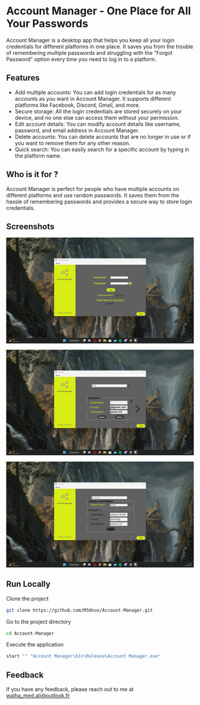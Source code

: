 
# Account Manager - One Place for All Your Passwords

Account Manager is a desktop app that helps you keep all your login credentials for different platforms in one place. It saves you from the trouble of remembering multiple passwords and struggling with the "Forgot Password" option every time you need to log in to a platform.




## Features

- Add multiple accounts: You can add login credentials for as many accounts as you want in Account Manager. It supports different platforms like Facebook, Discord, Gmail, and more.
- Secure storage: All the login credentials are stored securely on your device, and no one else can access them without your permission.
- Edit account details: You can modify account details like username, password, and email address in Account Manager.
- Delete accounts: You can delete accounts that are no longer in use or if you want to remove them for any other reason.
- Quick search: You can easily search for a specific account by typing in the platform name.


## Who is it for ?

Account Manager is perfect for people who have multiple accounts on different platforms and use random passwords. It saves them from the hassle of remembering passwords and provides a secure way to store login credentials.


## Screenshots

![App Screenshot](Screenshots/1.png)

![App Screenshot](Screenshots/3.png)

![App Screenshot](Screenshots/5.png)

  
## Run Locally

Clone the project

```bash
git clone https://github.com/M3dnux/Account-Manager.git
```

Go to the project directory

```bash
cd Account-Manager
```

Execute the application

```bash
start "" "Account Manager\bin\Release\Account Manager.exe"
```


## Feedback

If you have any feedback, please reach out to me at walha_med.ali@outlook.fr
